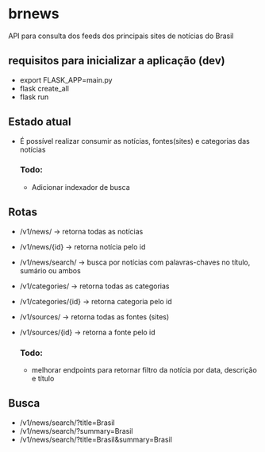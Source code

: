 # brnews
API para consulta dos feeds dos principais sites de notícias do Brasil

## requisitos para inicializar a aplicação (dev)
- export FLASK_APP=main.py
- flask create_all
- flask run

## Estado atual
- É possível realizar consumir as notícias, fontes(sites) e categorias das notícias
  

    ### Todo:
    - Adicionar indexador de busca
  
## Rotas
- /v1/news/ -> retorna todas as notícias
- /v1/news/{id} -> retorna notícia pelo id
- /v1/news/search/ -> busca por notícias com palavras-chaves no título, sumário ou ambos
- /v1/categories/ -> retorna todas as categorias
- /v1/categories/{id} -> retorna categoria pelo id
- /v1/sources/ -> retorna todas as fontes (sites)
- /v1/sources/{id} -> retorna a fonte pelo id

    ### Todo:
    - melhorar endpoints para retornar filtro da notícia por data, descrição e título

## Busca
- /v1/news/search/?title=Brasil
- /v1/news/search/?summary=Brasil
- /v1/news/search/?title=Brasil&summary=Brasil

